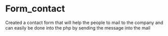 # Form_contact
Created a contact form that will help the people to mail to the company and can easily be done into the php by sending the message into the mail
